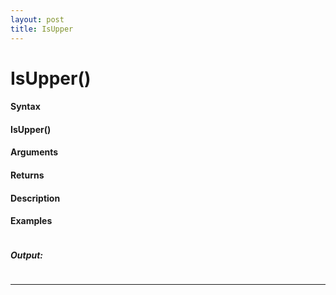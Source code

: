 ```yaml
---
layout: post
title: IsUpper
---
```


# IsUpper()


#### Syntax

#### IsUpper()

#### Arguments

#### Returns

#### Description

#### Examples

```

```

##### Output:

```

```

---